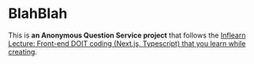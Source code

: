 # BlahBlah

This is **an Anonymous Question Service project** that follows the [Inflearn Lecture: Front-end DOIT coding (Next.js, Typescript) that you learn while creating](https://www.inflearn.com/course/%EB%A7%8C%EB%93%A4%EB%A9%B4%EC%84%9C-%EB%B0%B0%EC%9A%B0%EB%8A%94-%ED%94%84%EB%A1%A0%ED%8A%B8%EC%97%94%EB%93%9C).
